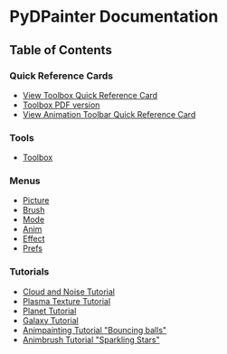 PyDPainter Documentation
=======================

Table of Contents
-----------------

### Quick Reference Cards
- [View Toolbox Quick Reference Card](hotkeys-toolbox.png)
- [Toolbox PDF version](hotkeys-toolbox.pdf)
- [View Animation Toolbar Quick Reference Card](hotkeys-animtools.png)

### Tools

- [Toolbox](tools/src/toolbox.md)

### Menus

- [Picture](menus/src/picture.md)
- [Brush](menus/src/brush.md)
- [Mode](menus/src/mode.md)
- [Anim](menus/src/anim.md)
- [Effect](menus/src/effect.md)
- [Prefs](menus/src/prefs.md)

### Tutorials

- [Cloud and Noise Tutorial](tutorials/src/clouds/Clouds.md)
- [Plasma Texture Tutorial](tutorials/src/plasma/Plasma.md)
- [Planet Tutorial](tutorials/src/planet/Planet.md)
- [Galaxy Tutorial](tutorials/src/galaxy/Galaxy.md)
- [Animpainting Tutorial "Bouncing balls"](tutorials/src/animpainting/animpainting.md)
- [Animbrush Tutorial "Sparkling Stars"](tutorials/src/animbrush/animbrush.md)

